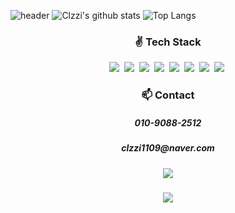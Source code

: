 ![header](https://capsule-render.vercel.app/api?type=soft&color=auto&height=150&section=header&text=Clzzi&fontSize=70&animation=twinkling)
![Clzzi's github stats](https://github-readme-stats.vercel.app/api?username=Clzzi&show_icons=true&theme=cobalt&count_private=true)
![Top Langs](https://github-readme-stats.vercel.app/api/top-langs/?username=Clzzi&layout=compact)

<h3 align="center"> ✌ Tech Stack </h3>

<p align="center">
  <img src="https://img.shields.io/badge/C-A8B9CC?style=flat-square&logo=C&logoColor=white"/>&nbsp
  <img src="https://img.shields.io/badge/HTML5-E34F26?style=flat-square&logo=HTML5&logoColor=white"/>&nbsp 
  <img src="https://img.shields.io/badge/CSS-1572B6?style=flat-square&logo=css3&logoColor=white"/>&nbsp
  <img src="https://img.shields.io/badge/Javascript-ffb13b?style=flat-square&logoColor=white&logo=javascript"/>&nbsp 
  <img src="https://img.shields.io/badge/React%20-%2320232a.svg?&style=flat-square&logo=react&logoColor=%2361DAFB"/>&nbsp
  <img src="https://img.shields.io/badge/Typescript-2b90d9?style=flat-square&logo=TypeScript&logoColor=white"/>&nbsp
  <img src="https://img.shields.io/badge/MobX-7200da?style=flat-square&logo=MobX&logoColor=white"/>&nbsp
  <img src="https://img.shields.io/badge/Redux-764ABC?style=flat-square&logo=Redux&logoColor=white"/>&nbsp
  
</p>

<h3 align="center"> 📫 Contact </h3>
<h5 align="center"> 010-9088-2512 </h5>
<h5 align="center"> clzzi1109@naver.com </h6>
<h5 align="center"> <a href="https://velog.io/@jce1407" target="_blank"> <img src="https://img.shields.io/badge/Velog-20c997?style=flat-square&logo=Vimeo&logoColor=white"/> </a> </h5>

<p align="center">
  <a href="https://hits.seeyoufarm.com"><img src="https://hits.seeyoufarm.com/api/count/incr/badge.svg?url=https%3A%2F%2Fgithub.com%2FClzzi&count_bg=%237B62C3&title_bg=%239D7EDF&icon=github.svg&icon_color=%23B890DF&title=hits&edge_flat=false"/></a>
</p>
